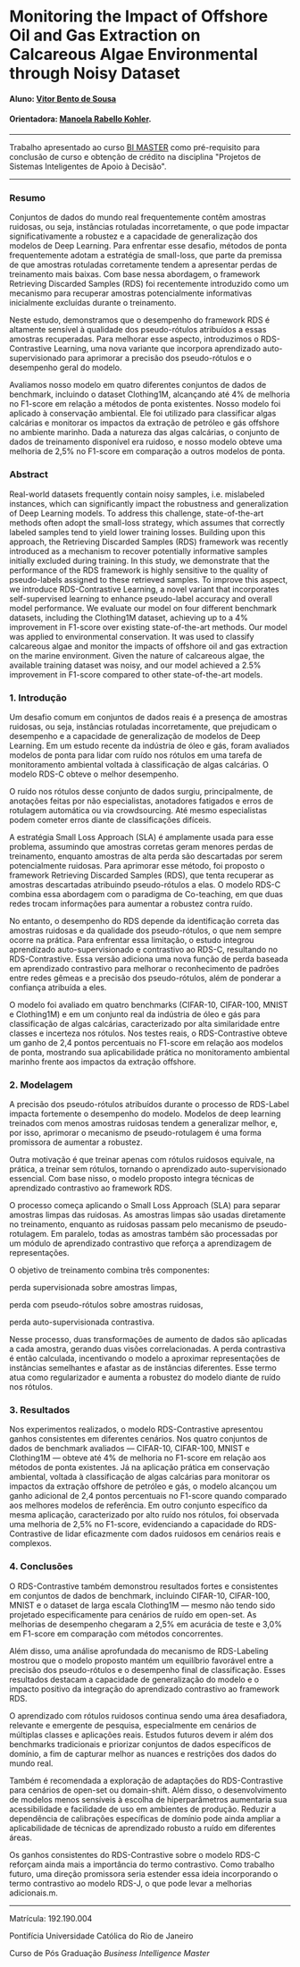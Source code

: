 <!-- antes de enviar a versão final, solicitamos que todos os comentários, colocados para orientação ao aluno, sejam removidos do arquivo -->
# Monitoring the Impact of Offshore Oil and Gas Extraction on Calcareous Algae Environmental through Noisy Dataset

#### Aluno: [Vitor Bento de Sousa](https://github.com/vitorbds)
#### Orientadora: [Manoela Rabello Kohler](https://github.com/manoelakohler).


---

Trabalho apresentado ao curso [BI MASTER](https://ica.puc-rio.ai/bi-master) como pré-requisito para conclusão de curso e obtenção de crédito na disciplina "Projetos de Sistemas Inteligentes de Apoio à Decisão".


---

### Resumo
Conjuntos de dados do mundo real frequentemente contêm amostras ruidosas, ou seja, instâncias rotuladas incorretamente, o que pode impactar significativamente a robustez e a capacidade de generalização dos modelos de Deep Learning. Para enfrentar esse desafio, métodos de ponta frequentemente adotam a estratégia de small-loss, que parte da premissa de que amostras rotuladas corretamente tendem a apresentar perdas de treinamento mais baixas. Com base nessa abordagem, o framework Retrieving Discarded Samples (RDS) foi recentemente introduzido como um mecanismo para recuperar amostras potencialmente informativas inicialmente excluídas durante o treinamento.

Neste estudo, demonstramos que o desempenho do framework RDS é altamente sensível à qualidade dos pseudo-rótulos atribuídos a essas amostras recuperadas. Para melhorar esse aspecto, introduzimos o RDS-Contrastive Learning, uma nova variante que incorpora aprendizado auto-supervisionado para aprimorar a precisão dos pseudo-rótulos e o desempenho geral do modelo.

Avaliamos nosso modelo em quatro diferentes conjuntos de dados de benchmark, incluindo o dataset Clothing1M, alcançando até 4% de melhoria no F1-score em relação a métodos de ponta existentes. Nosso modelo foi aplicado à conservação ambiental. Ele foi utilizado para classificar algas calcárias e monitorar os impactos da extração de petróleo e gás offshore no ambiente marinho. Dada a natureza das algas calcárias, o conjunto de dados de treinamento disponível era ruidoso, e nosso modelo obteve uma melhoria de 2,5% no F1-score em comparação a outros modelos de ponta.

### Abstract <!-- Opcional! Caso não aplicável, remover esta seção -->

Real-world datasets frequently contain noisy samples, i.e. mislabeled instances, which can significantly impact the robustness and generalization of Deep Learning models. To address this challenge, state-of-the-art methods often adopt the small-loss strategy, which assumes that correctly labeled samples tend to yield lower training losses. Building upon this approach, the Retrieving Discarded Samples (RDS) framework was recently introduced as a mechanism to recover potentially informative samples initially excluded during training. In this study, we demonstrate that the performance of the RDS framework is highly sensitive to the quality of pseudo-labels assigned to these retrieved samples. To improve this aspect, we introduce RDS-Contrastive Learning, a novel variant that incorporates self-supervised learning to enhance pseudo-label accuracy and overall model performance. We evaluate our model on four different benchmark datasets, including the Clothing1M dataset, achieving up to a 4\% improvement in F1-score over existing state-of-the-art methods. Our model was applied to environmental conservation. It was used to classify calcareous algae and monitor the impacts of offshore oil and gas extraction on the marine environment. Given the nature of calcareous algae, the available training dataset was noisy, and our model achieved a 2.5\% improvement in F1-score compared to other state-of-the-art models.
### 1. Introdução

Um desafio comum em conjuntos de dados reais é a presença de amostras ruidosas, ou seja, instâncias rotuladas incorretamente, que prejudicam o desempenho e a capacidade de generalização de modelos de Deep Learning. Em um estudo recente da indústria de óleo e gás, foram avaliados modelos de ponta para lidar com ruído nos rótulos em uma tarefa de monitoramento ambiental voltada à classificação de algas calcárias. O modelo RDS-C obteve o melhor desempenho.

O ruído nos rótulos desse conjunto de dados surgiu, principalmente, de anotações feitas por não especialistas, anotadores fatigados e erros de rotulagem automática ou via crowdsourcing. Até mesmo especialistas podem cometer erros diante de classificações difíceis.

A estratégia Small Loss Approach (SLA) é amplamente usada para esse problema, assumindo que amostras corretas geram menores perdas de treinamento, enquanto amostras de alta perda são descartadas por serem potencialmente ruidosas. Para aprimorar esse método, foi proposto o framework Retrieving Discarded Samples (RDS), que tenta recuperar as amostras descartadas atribuindo pseudo-rótulos a elas. O modelo RDS-C combina essa abordagem com o paradigma de Co-teaching, em que duas redes trocam informações para aumentar a robustez contra ruído.

No entanto, o desempenho do RDS depende da identificação correta das amostras ruidosas e da qualidade dos pseudo-rótulos, o que nem sempre ocorre na prática. Para enfrentar essa limitação, o estudo integrou aprendizado auto-supervisionado e contrastivo ao RDS-C, resultando no RDS-Contrastive. Essa versão adiciona uma nova função de perda baseada em aprendizado contrastivo para melhorar o reconhecimento de padrões entre redes gêmeas e a precisão dos pseudo-rótulos, além de ponderar a confiança atribuída a eles.

O modelo foi avaliado em quatro benchmarks (CIFAR-10, CIFAR-100, MNIST e Clothing1M) e em um conjunto real da indústria de óleo e gás para classificação de algas calcárias, caracterizado por alta similaridade entre classes e incerteza nos rótulos. Nos testes reais, o RDS-Contrastive obteve um ganho de 2,4 pontos percentuais no F1-score em relação aos modelos de ponta, mostrando sua aplicabilidade prática no monitoramento ambiental marinho frente aos impactos da extração offshore.

### 2. Modelagem

A precisão dos pseudo-rótulos atribuídos durante o processo de RDS-Label impacta fortemente o desempenho do modelo. Modelos de deep learning treinados com menos amostras ruidosas tendem a generalizar melhor, e, por isso, aprimorar o mecanismo de pseudo-rotulagem é uma forma promissora de aumentar a robustez.

Outra motivação é que treinar apenas com rótulos ruidosos equivale, na prática, a treinar sem rótulos, tornando o aprendizado auto-supervisionado essencial. Com base nisso, o modelo proposto integra técnicas de aprendizado contrastivo ao framework RDS.

O processo começa aplicando o Small Loss Approach (SLA) para separar amostras limpas das ruidosas. As amostras limpas são usadas diretamente no treinamento, enquanto as ruidosas passam pelo mecanismo de pseudo-rotulagem. Em paralelo, todas as amostras também são processadas por um módulo de aprendizado contrastivo que reforça a aprendizagem de representações.

O objetivo de treinamento combina três componentes:

perda supervisionada sobre amostras limpas,

perda com pseudo-rótulos sobre amostras ruidosas,

perda auto-supervisionada contrastiva.

Nesse processo, duas transformações de aumento de dados são aplicadas a cada amostra, gerando duas visões correlacionadas. A perda contrastiva é então calculada, incentivando o modelo a aproximar representações de instâncias semelhantes e afastar as de instâncias diferentes. Esse termo atua como regularizador e aumenta a robustez do modelo diante de ruído nos rótulos.



### 3. Resultados
Nos experimentos realizados, o modelo RDS-Contrastive apresentou ganhos consistentes em diferentes cenários. Nos quatro conjuntos de dados de benchmark avaliados — CIFAR-10, CIFAR-100, MNIST e Clothing1M — obteve até 4% de melhoria no F1-score em relação aos métodos de ponta existentes. Já na aplicação prática em conservação ambiental, voltada à classificação de algas calcárias para monitorar os impactos da extração offshore de petróleo e gás, o modelo alcançou um ganho adicional de 2,4 pontos percentuais no F1-score quando comparado aos melhores modelos de referência. Em outro conjunto específico da mesma aplicação, caracterizado por alto ruído nos rótulos, foi observada uma melhoria de 2,5% no F1-score, evidenciando a capacidade do RDS-Contrastive de lidar eficazmente com dados ruidosos em cenários reais e complexos.

### 4. Conclusões

O RDS-Contrastive também demonstrou resultados fortes e consistentes em conjuntos de dados de benchmark, incluindo CIFAR-10, CIFAR-100, MNIST e o dataset de larga escala Clothing1M — mesmo não tendo sido projetado especificamente para cenários de ruído em open-set. As melhorias de desempenho chegaram a 2,5% em acurácia de teste e 3,0% em F1-score em comparação com métodos concorrentes.

Além disso, uma análise aprofundada do mecanismo de RDS-Labeling mostrou que o modelo proposto mantém um equilíbrio favorável entre a precisão dos pseudo-rótulos e o desempenho final de classificação. Esses resultados destacam a capacidade de generalização do modelo e o impacto positivo da integração do aprendizado contrastivo ao framework RDS.

O aprendizado com rótulos ruidosos continua sendo uma área desafiadora, relevante e emergente de pesquisa, especialmente em cenários de múltiplas classes e aplicações reais. Estudos futuros devem ir além dos benchmarks tradicionais e priorizar conjuntos de dados específicos de domínio, a fim de capturar melhor as nuances e restrições dos dados do mundo real.

Também é recomendada a exploração de adaptações do RDS-Contrastive para cenários de open-set ou domain-shift. Além disso, o desenvolvimento de modelos menos sensíveis à escolha de hiperparâmetros aumentaria sua acessibilidade e facilidade de uso em ambientes de produção. Reduzir a dependência de calibrações específicas de domínio pode ainda ampliar a aplicabilidade de técnicas de aprendizado robusto a ruído em diferentes áreas.

Os ganhos consistentes do RDS-Contrastive sobre o modelo RDS-C reforçam ainda mais a importância do termo contrastivo. Como trabalho futuro, uma direção promissora seria estender essa ideia incorporando o termo contrastivo ao modelo RDS-J, o que pode levar a melhorias adicionais.m.

---

Matrícula: 192.190.004

Pontifícia Universidade Católica do Rio de Janeiro

Curso de Pós Graduação *Business Intelligence Master*
